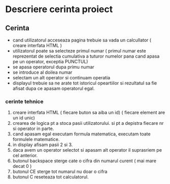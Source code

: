 # Descriere cerinta proiect

## Cerinta

- cand utilizatorul acceseaza pagina trebuie sa vada un calcullator ( creare interfata HTML )
- utilizatorul poate sa selecteze primul numar ( primul numar este reprezentat de selectia cumulativa a tuturor numelor pana cand apasa pe un operator, exceptia PUNCTUL)
- se apasa operatorul dupa primu numar
- se introduce al doilea numar
- selectam un alt operator si continuam operatia
- displayul trebuie sa ne arate tot istoricul opeartiilor si rezultatul sa fie afisat dupa ce apasam operatorul egal.

### cerinte tehnice

1. creare interfata HTML
   ( fiecare buton sa aiba un id)
   ( fiecare element are un id unic)
2. crearea de logica pt a stoca pasii utilizatorului. si pt a depistra fiecare nr si operator in parte.
3. cand apasam egal executam formula matematica, executam toate formulele matematice.
4. in display afisam pasii 2 si 3.
5. daca avem un operator selectot si apasam alt operator il suprasriem pe cel anterior.
6. butonul backspace sterge cate o cifra din numarul curent ( mai mare decat 0 )
7. butonul CE sterge tot numarul nu doar o cifra
8. butonul C reseteaza tot calculatorul.

